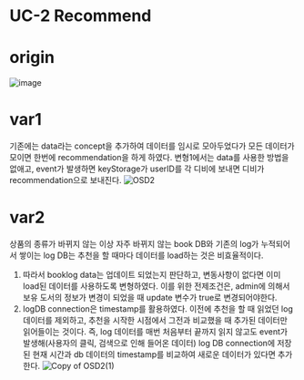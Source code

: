# UC-2 Recommend

# origin
![image](https://user-images.githubusercontent.com/49024958/118102608-fa33a900-b413-11eb-8242-432ae4f99c75.png)

# var1
기존에는 data라는 concept을 추가하여 데이터를 임시로 모아두었다가 모든 데이터가 모이면 한번에 recommendation을 하게 하였다. 변형1에서는 data를 사용한 방법을 없애고, event가 발생하면 keyStorage가 userID를 각 디비에 보내면 디비가 recommendation으로 보내진다.
![OSD2](https://user-images.githubusercontent.com/49024958/118102649-061f6b00-b414-11eb-92ec-f507c977a6f8.png)

# var2
상품의 종류가 바뀌지 않는 이상 자주 바뀌지 않는 book DB와 기존의  log가 누적되어서 쌓이는 log DB는 추천을 할 때마다 데이터를 load하는 것은 비효율적이다. 
1) 따라서 booklog data는 업데이트 되었는지 판단하고, 변동사항이 없다면 이미 load된 데이터를 사용하도록 변형하였다. 이를 위한 전제조건은, admin에 의해서 보유 도서의 정보가 변경이 되었을 때 update 변수가 true로 변경되어야한다.
2) logDB connection은 timestamp를 활용하였다. 이전에 추천을 할 때 읽었던 log 데이터를 제외하고, 추천을 시작한 시점에서 그전과 비교했을 때 추가된 데이터만 읽어들이는 것이다. 즉, log 데이터를 매번 처음부터 끝까지 읽지 않고도 event가 발생해(사용자의 클릭, 검색으로 인해 들어온 데이터) log DB connection에 저장된 현재 시간과 db 데이터의 timestamp를 비교하여 새로운 데이터가 있다면 추가한다.
![Copy of OSD2(1)](https://user-images.githubusercontent.com/49024958/118155412-2fabb700-b453-11eb-9093-a0831336d377.png)

